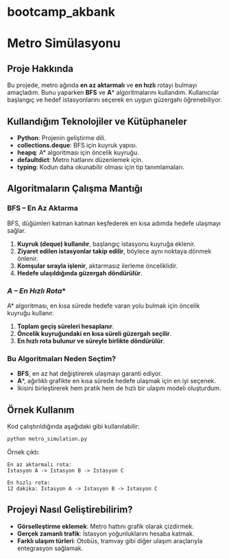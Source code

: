 # bootcamp_akbank
# Metro Simülasyonu

## Proje Hakkında
Bu projede, metro ağında **en az aktarmalı** ve **en hızlı** rotayı bulmayı amaçladım. 
Bunu yaparken **BFS** ve **A*** algoritmalarını kullandım. Kullanıcılar başlangıç ve hedef istasyonlarını seçerek en uygun güzergahı öğrenebiliyor.

## Kullandığım Teknolojiler ve Kütüphaneler
- **Python**: Projenin geliştirme dili.
- **collections.deque**: BFS için kuyruk yapısı.
- **heapq**: A* algoritması için öncelik kuyruğu.
- **defaultdict**: Metro hatlarını düzenlemek için.
- **typing**: Kodun daha okunabilir olması için tip tanımlamaları.

## Algoritmaların Çalışma Mantığı

### **BFS – En Az Aktarma**
BFS, düğümleri katman katman keşfederek en kısa adımda hedefe ulaşmayı sağlar.
1. **Kuyruk (deque) kullanılır**, başlangıç istasyonu kuyruğa eklenir.
2. **Ziyaret edilen istasyonlar takip edilir**, böylece aynı noktaya dönmek önlenir.
3. **Komşular sırayla işlenir**, aktarmasız ilerleme önceliklidir.
4. **Hedefe ulaşıldığında güzergah döndürülür**.

### **A* – En Hızlı Rota**
A* algoritması, en kısa sürede hedefe varan yolu bulmak için öncelik kuyruğu kullanır.
1. **Toplam geçiş süreleri hesaplanır**.
2. **Öncelik kuyruğundaki en kısa süreli güzergah seçilir**.
3. **En hızlı rota bulunur ve süreyle birlikte döndürülür**.

### **Bu Algoritmaları Neden Seçtim?**
- **BFS**, en az hat değiştirerek ulaşmayı garanti ediyor.
- **A***, ağırlıklı grafikte en kısa sürede hedefe ulaşmak için en iyi seçenek.
- İkisini birleştirerek hem pratik hem de hızlı bir ulaşım modeli oluşturdum.

## Örnek Kullanım
Kod çalıştırıldığında aşağıdaki gibi kullanılabilir:

```python
python metro_simulation.py
```

Örnek çıktı:
```
En az aktarmalı rota:
Istasyon A -> Istasyon B -> Istasyon C

En hızlı rota:
12 dakika: Istasyon A -> Istasyon B -> Istasyon C
```

## Projeyi Nasıl Geliştirebilirim?
- **Görselleştirme eklemek**: Metro hattını grafik olarak çizdirmek.
- **Gerçek zamanlı trafik**: İstasyon yoğunluklarını hesaba katmak.
- **Farklı ulaşım türleri**: Otobüs, tramvay gibi diğer ulaşım araçlarıyla entegrasyon sağlamak.

